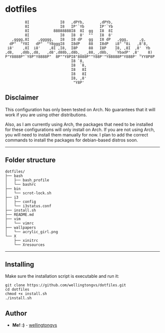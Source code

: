 # dotfiles
```
         8I              I8   ,dPYb,       ,dPYb,                   
         8I              I8   IP'`Yb       IP'`Yb                   
         8I           88888888I8  8I  gg   I8  8I                   
         8I              I8   I8  8'  ""   I8  8'                   
   ,gggg,8I    ,ggggg,   I8   I8 dP   gg   I8 dP   ,ggg,     ,g,    
  dP"  "Y8I   dP"  "Y8gggI8   I8dP    88   I8dP   i8" "8i   ,8'8,   
 i8'    ,8I  i8'    ,8I ,I8,  I8P     88   I8P    I8, ,8I  ,8'  Yb  
,d8,   ,d8b,,d8,   ,d8',d88b,,d8b,_ _,88,_,d8b,_  `YbadP' ,8'_   8) 
P"Y8888P"`Y8P"Y8888P"  8P""Y8PI8"8888P""Y88P'"Y88888P"Y888P' "YY8P8P
                              I8 `8,                                
                              I8  `8,                               
                              I8   8I                               
                              I8   8I                               
                              I8, ,8'                               
                               "Y8P'                                
```

## Disclaimer
This configuration has only been tested on Arch. No guarantees that it will work if you are using other distributions.

Also, as I am currently using Arch, the packages that need to be installed for these configurations will only install on Arch. 
If you are not using Arch, you will need to install them manually for now.
I plan to add the correct commands to install the packages for debian-based distros soon.

---

## Folder structure
```
dotfiles/
├── bash
│   ├── bash_profile
│   └── bashrc
├── bin
│   └── scrot-lock.sh
├── i3
│   ├── config
│   └── i3status.conf
├── install.sh
├── README.md
├── vim
│   └── vimrc
├── wallpapers
│   └── acrylic_girl.png
└── X
    ├── xinitrc
    └── Xresources
```

---

## Installing
Make sure the installation script is executable and run it:
```
git clone https://github.com/wellingtongvs/dotfiles.git
cd dotfiles
chmod +x install.sh
./install.sh
```

## Author

* **Me! :)** - [wellingtongvs](https://github.com/wellingtongvs)
